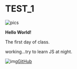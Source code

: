 # TEST_1

![pics](https://images-na.ssl-images-amazon.com/images/I/517r4rf3DpL._SL500_.jpg)

**Hello World!**

The first day of class.

working...try to learn JS at night.

![img](https://octicons.github.com/img/og/mark-github.png)[GitHub](https://github.com/dhkdrns)
